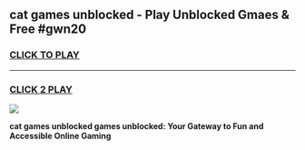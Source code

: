 
## cat games unblocked - Play Unblocked Gmaes & Free #gwn20
<h3>
<a href="https://news.freeplayer.one?title=cat_games_unblocked&ref=24F">CLICK TO PLAY</a></h3>
<hr>

<h3>
<a href="https://news.freeplayer.one?title=cat_games_unblocked&ref=24F">CLICK 2 PLAY</a>
  
</h3>

<a href="https://news.freeplayer.one?title=cat_games_unblocked&ref=24F/"><img src="https://clearcache.store/games.png"></a>


**cat games unblocked games unblocked: Your Gateway to Fun and Accessible Online Gaming**
